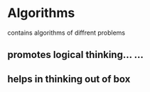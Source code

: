 # Algorithms
contains algorithms of diffrent problems  
## promotes logical thinking... ... 
## helps in thinking out of box
